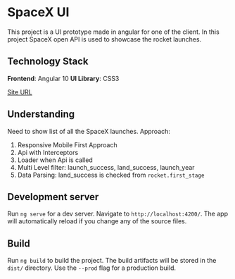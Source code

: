 # SpaceX UI
This project is a UI prototype made in angular for one of the client. In this project SpaceX open API is used to showcase the rocket launches.

## Technology Stack
**Frontend**: Angular 10
**UI Library**: CSS3

[Site URL](https://stoic-thompson-eb041f.netlify.app "Click here to navigate to Site")

## Understanding

Need to show list of all the SpaceX launches. Approach:
1. Responsive Mobile First Approach
2. Api with Interceptors
3. Loader when Api is called
4. Multi Level filter: launch_success, land_success, launch_year
5. Data Parsing: land_success is checked from `rocket.first_stage`


## Development server

Run `ng serve` for a dev server. Navigate to `http://localhost:4200/`. The app will automatically reload if you change any of the source files.


## Build

Run `ng build` to build the project. The build artifacts will be stored in the `dist/` directory. Use the `--prod` flag for a production build.
